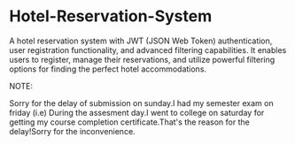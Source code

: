 # Hotel-Reservation-System
A hotel reservation system with JWT (JSON Web Token) authentication, user registration functionality, and advanced filtering capabilities. It enables users to register, manage their reservations, and utilize powerful filtering options for finding the perfect hotel accommodations.

NOTE:

Sorry for the delay of submission on sunday.I had my semester exam on friday (i.e) During the assesment day.I went to college on saturday for getting my course completion certificate.That's the reason for the delay!Sorry for the inconvenience.
